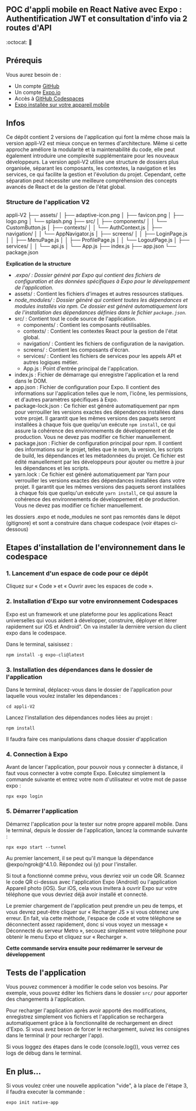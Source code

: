 ## POC d'appli mobile en React Native avec Expo : Authentification JWT et consultation d'info via 2 routes d'API 
:octocat: :iphone:


## Prérequis

Vous aurez besoin de :
- Un compte [GitHub](www.github.com) 
- Un compte [Expo.io](www.expo.io)
- Accès à [GitHub Codespaces](https://github.com/features/codespaces/)
- [Expo installée sur votre appareil mobile](https://expo.io/tools)

## Infos

Ce dépôt contient 2 versions de l'application qui font la même chose mais la version appli-V2 est mieux conçue en termes d'architecture. Même si cette approche améliore la modularité et la maintenabilité du code, elle peut également introduire une complexité supplémentaire pour les nouveaux développeurs.
La version appli-V2 utilise une structure de dossiers plus organisée, séparant les composants, les contextes, la navigation et les services, ce qui facilite la gestion et l'évolution du projet. Cependant, cette séparation peut nécessiter une meilleure compréhension des concepts avancés de React et de la gestion de l'état global.

### Structure de l'application V2

appli-V2
├── assets/
│   ├── adaptive-icon.png
│   ├── favicon.png
│   ├── logo.png
│   └── splash.png
├── src/
│   ├── components/
│   │   └── CustomButton.js
│   ├── contexts/
│   │   └── AuthContext.js
│   ├── navigation/
│   │   └── AppNavigator.js
│   ├── screens/
│   │   ├── LoginPage.js
│   │   ├── MenuPage.js
│   │   ├── ProfilePage.js
│   │   └── LogoutPage.js
│   ├── services/
│   │   └── api.js
│   └── App.js
├── index.js
├── app.json
└── package.json


**Explication de la structure**
- *.expo/ : Dossier généré par Expo qui contient des fichiers de configuration et des données spécifiques à Expo pour le développement de l'application.*
- assets/ : Contient les fichiers d'images et autres ressources statiques.
- *node_modules/ : Dossier généré qui contient toutes les dépendances et modules installés via npm. Ce dossier est généré automatiquement lors de l'installation des dépendances définies dans le fichier `package.json`.*
- src/ : Contient tout le code source de l'application.
    - components/ : Contient les composants réutilisables.
    - contexts/ : Contient les contextes React pour la gestion de l'état global.
    - navigation/ : Contient les fichiers de configuration de la navigation.
    - screens/ : Contient les composants d'écran.
    - services/ : Contient les fichiers de services pour les appels API et autres logiques métier.
    - App.js : Point d'entrée principal de l'application.
- index.js : Fichier de démarrage qui enregistre l'application et la rend dans le DOM.
- app.json : Fichier de configuration pour Expo. Il contient des informations sur l'application telles que le nom, l'icône, les permissions, et d'autres paramètres spécifiques à Expo.
- package-lock.json : Ce fichier est généré automatiquement par npm pour verrouiller les versions exactes des dépendances installées dans votre projet. Il garantit que les mêmes versions des paquets seront installées à chaque fois que quelqu'un exécute `npm install`, ce qui assure la cohérence des environnements de développement et de production. Vous ne devez pas modifier ce fichier manuellement.
- package.json : Fichier de configuration principal pour npm. Il contient des informations sur le projet, telles que le nom, la version, les scripts de build, les dépendances et les métadonnées du projet. Ce fichier est édité manuellement par les développeurs pour ajouter ou mettre à jour les dépendances et les scripts.
- yarn.lock : Ce fichier est généré automatiquement par Yarn pour verrouiller les versions exactes des dépendances installées dans votre projet. Il garantit que les mêmes versions des paquets seront installées à chaque fois que quelqu'un exécute `yarn install`, ce qui assure la cohérence des environnements de développement et de production. Vous ne devez pas modifier ce fichier manuellement.

les dossiers .expo et node_modules ne sont pas remontés dans le dépot (gitignore) et sont a construire dans chaque codespace (voir étapes ci-dessous)

## Etapes d'installation de l'environnement dans le codespace

### 1. Lancement d'un espace de code pour ce dépôt

Cliquez sur « Code » et « Ouvrir avec les espaces de code ».

### 2. Installation d'Expo sur votre environnement Codespaces

Expo est un framework et une plateforme pour les applications React universelles qui vous aident à développer, construire, déployer et itérer rapidement sur iOS et Android". On va installer la dernière version du client expo dans le codespace.

Dans le terminal, saisissez :

```
npm install -g expo-cli@latest
```

### 3. Installation des dépendances dans le dossier de l'application

Dans le terminal, déplacez-vous dans le dossier de l'application pour laquelle vous voulez installer les dépendances :

```
cd appli-V2
```

Lancez l'installation des dépendances nodes liées au projet :

```
npm install
```

Il faudra faire ces manipulations dans chaque dossier d'application

### 4. Connection à Expo

Avant de lancer l'application, pour pouvoir nous y connecter à distance, il faut vous connecter à votre compte Expo. Exécutez simplement la commande suivante et entrez votre nom d'utilisateur et votre mot de passe expo :

```
npx expo login
```

### 5. Démarrer l'application

Démarrez l'application pour la tester sur notre propre appareil mobile. 
Dans le terminal, depuis le dossier de l'application, lancez la commande suivante :

```
npx expo start --tunnel
```

Au premier lancement, il se peut qu'il manque la dépendance @expo/ngrok@^4.1.0. Répondez oui (y) pour l'installer.

Si tout a fonctionné comme prévu, vous devriez voir un code QR. Scannez le code QR ci-dessus avec l'application Expo (Android) ou l'application Appareil photo (iOS). Sur iOS, cela vous invitera à ouvrir Expo sur votre téléphone que vous devriez déjà avoir installé et connecté.

Le premier chargement de l'application peut prendre un peu de temps, et vous devrez peut-être cliquer sur « Recharger JS » si vous obtenez une erreur. En fait, via cette méthode, l'espace de code et votre téléphone se déconnectent assez rapidement, donc si vous voyez un message « Déconnecté du serveur Metro », secouez simplement votre téléphone pour obtenir le menu Expo et cliquez sur « Recharger ». 

**Cette commande servira ensuite pour redémarrer le serveur de développement**


## Tests de l'application

Vous pouvez commencer à modifier le code selon vos besoins. Par exemple, vous pouvez éditer les fichiers dans le dossier `src/` pour apporter des changements à l'application.

Pour recharger l'application après avoir apporté des modifications, enregistrez simplement vos fichiers et l'application se rechargera automatiquement grâce à la fonctionnalité de rechargement en direct d'Expo.
Si vous avez beson de forcer le rechargement, suivez les consignes dans le terminal (r pour recharger l'app).

Si vous loggez des étapes dans le code (console.log()), vous verrez ces logs de débug dans le terminal.


## En plus...

Si vous voulez créer une nouvelle application "vide", à la place de l'étape 3, il faudra executer la commande :

```
expo init native-app
```
